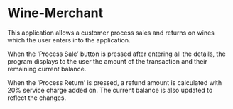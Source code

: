 # Wine-Merchant

This application allows a customer process sales and returns on wines
which the user enters into the application.

When the ‘Process Sale’ button is pressed after entering all the
details, the program displays to the user the amount of the transaction
and their remaining current balance.

When the ‘Process Return’ is pressed, a refund amount is calculated
with 20% service charge added on. The current balance is also updated
to reflect the changes.
